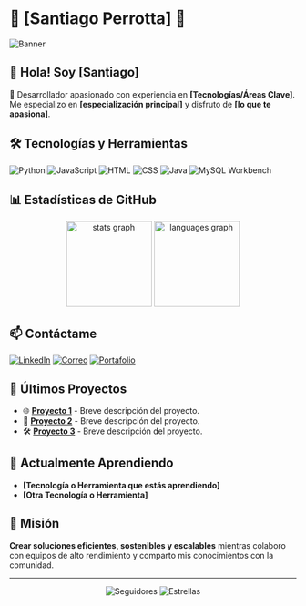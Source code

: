 # 🌟 **[Santiago Perrotta]** 🌟

![Banner](https://via.placeholder.com/1000x250.png?text=Welcome+to+my+GitHub+Profile!)

## 👋 **Hola! Soy [Santiago]**

🚀 Desarrollador apasionado con experiencia en **[Tecnologías/Áreas Clave]**. Me especializo en **[especialización principal]** y disfruto de **[lo que te apasiona]**.

## 🛠️ **Tecnologías y Herramientas**
  
![Python](https://img.shields.io/badge/Python-3776AB?style=for-the-badge&logo=python&logoColor=white) 
![JavaScript](https://img.shields.io/badge/JavaScript-F7DF1E?style=for-the-badge&logo=javascript&logoColor=black) 
![HTML](https://img.shields.io/badge/HTML-E34F26?style=for-the-badge&logo=html5&logoColor=white) 
![CSS](https://img.shields.io/badge/CSS-1572B6?style=for-the-badge&logo=css3&logoColor=white)
![Java](https://img.shields.io/badge/Java-ED1B24?style=for-the-badge&logo=java&logoColor=white)
![MySQL Workbench](https://img.shields.io/badge/MySQL_Workbench-4479A1?style=for-the-badge&logo=mysql&logoColor=white)

## 📊 **Estadísticas de GitHub**

<p align="center">
  <div align="center">
  <img src="https://github-readme-stats.vercel.app/api?username=Sperrotta10&hide_title=false&hide_rank=false&show_icons=true&include_all_commits=true&count_private=true&disable_animations=false&theme=dracula&locale=en&hide_border=false&order=1" height="150" alt="stats graph"  />
  <img src="https://github-readme-stats.vercel.app/api/top-langs?username=Sperrotta10&locale=en&hide_title=false&layout=compact&card_width=320&langs_count=5&theme=dracula&hide_border=false&order=2" height="150" alt="languages graph"  />
</div>
</p>

## 📫 **Contáctame**

[![LinkedIn](https://img.shields.io/badge/LinkedIn-%230077B5.svg?style=for-the-badge&logo=linkedin&logoColor=white)](https://www.linkedin.com/in/tuusuario/)
[![Correo](https://img.shields.io/badge/Email-D14836?style=for-the-badge&logo=gmail&logoColor=white)](mailto:tuemail@example.com)
[![Portafolio](https://img.shields.io/badge/Portafolio-%2312100E.svg?style=for-the-badge&logo=github&logoColor=white)](https://tuportafolio.com)

## 📝 **Últimos Proyectos**

- 🌐 **[Proyecto 1](URL_PROYECTO1)** - Breve descripción del proyecto.  
- 🚀 **[Proyecto 2](URL_PROYECTO2)** - Breve descripción del proyecto.  
- 🛠️ **[Proyecto 3](URL_PROYECTO3)** - Breve descripción del proyecto.  

## 🌱 **Actualmente Aprendiendo**

- **[Tecnología o Herramienta que estás aprendiendo]**
- **[Otra Tecnología o Herramienta]**

## 🎯 **Misión**

**Crear soluciones eficientes, sostenibles y escalables** mientras colaboro con equipos de alto rendimiento y comparto mis conocimientos con la comunidad.

---

<p align="center">
  <img src="https://img.shields.io/github/followers/TuUsuario?label=Seguidores&style=social" alt="Seguidores">
  <img src="https://img.shields.io/github/stars/TuUsuario?label=Estrellas&style=social" alt="Estrellas">
</p>
